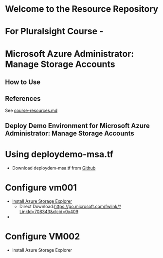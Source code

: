 # Welcome to the Resource Repository

# For Pluralsight Course -

# Microsoft Azure Administrator: Manage Storage Accounts

## How to Use

## References
See [course-resources.md](courseware\manage-storage-accounts\course-resources.md)

## 


## Deploy Demo Environment for Microsoft Azure Administrator: Manage Storage Accounts

# Using deploydemo-msa.tf
- Download deploydem-msa.tf from [Github](https://github.com/themichaelbender/demos/blob/master/courseware/manage-storage-accounts/deploydemo-msa.tf)

# Configure vm001
- [Install Azure Storage Explorer](https://azure.microsoft.com/en-us/features/storage-explorer/)
    - Direct Download:https://go.microsoft.com/fwlink/?LinkId=708343&clcid=0x409
- 
# Configure VM002
- Install Azure Storage Explorer